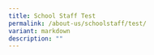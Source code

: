 ```yaml
---
title: School Staff Test
permalink: /about-us/schoolstaff/test/
variant: markdown
description: ""
---
```

